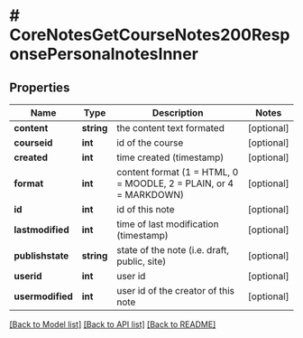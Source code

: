 # # CoreNotesGetCourseNotes200ResponsePersonalnotesInner

## Properties

Name | Type | Description | Notes
------------ | ------------- | ------------- | -------------
**content** | **string** | the content text formated | [optional]
**courseid** | **int** | id of the course | [optional]
**created** | **int** | time created (timestamp) | [optional]
**format** | **int** | content format (1 &#x3D; HTML, 0 &#x3D; MOODLE, 2 &#x3D; PLAIN, or 4 &#x3D; MARKDOWN) | [optional]
**id** | **int** | id of this note | [optional]
**lastmodified** | **int** | time of last modification (timestamp) | [optional]
**publishstate** | **string** | state of the note (i.e. draft, public, site) | [optional]
**userid** | **int** | user id | [optional]
**usermodified** | **int** | user id of the creator of this note | [optional]

[[Back to Model list]](../../README.md#models) [[Back to API list]](../../README.md#endpoints) [[Back to README]](../../README.md)
